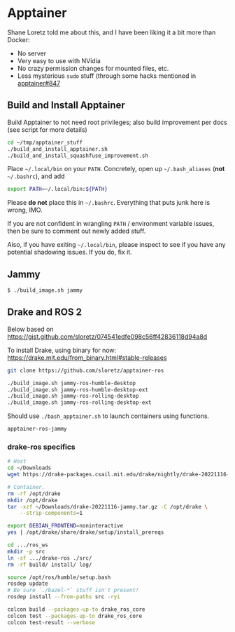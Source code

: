 # Apptainer

Shane Loretz told me about this, and I have been liking it a bit more than
Docker:

- No server
- Very easy to use with NVidia
- No crazy permission changes for mounted files, etc.
- Less mysterious `sudo` stuff (through some hacks mentioned in
  [apptainer#847](https://github.com/apptainer/apptainer/issues/847)

## Build and Install Apptainer

Build Apptainer to not need root privileges; also build improvement per docs
(see script for more details)

```sh
cd ~/tmp/apptainer_stuff
./build_and_install_apptainer.sh
./build_and_install_squashfuse_improvement.sh
```

Place `~/.local/bin` on your `PATH`. Concretely, open up `~/.bash_aliases` (**not** `~/.bashrc`), and add

```sh
export PATH=~/.local/bin:${PATH}
```

Please **do not** place this in `~/.bashrc`. Everything that puts junk here is
wrong, IMO.

If you are not confident in wrangling `PATH` / environment variable issues,
then be sure to comment out newly added stuff.

Also, if you have exiting `~/.local/bin`, please inspect to see if you have any
potential shadowing issues. If you do, fix it.

## Jammy

```sh
$ ./build_image.sh jammy
```

## Drake and ROS 2

Below based on \
https://gist.github.com/sloretz/074541edfe098c56ff42836118d94a8d

To install Drake, using binary for now: \
https://drake.mit.edu/from_binary.html#stable-releases

```sh
git clone https://github.com/sloretz/apptainer-ros

./build_image.sh jammy-ros-humble-desktop
./build_image.sh jammy-ros-humble-desktop-ext
./build_image.sh jammy-ros-rolling-desktop
./build_image.sh jammy-ros-rolling-desktop-ext
```

Should use `./bash_apptainer.sh` to launch containers using functions.

```sh
apptainer-ros-jammy
```

### drake-ros specifics

```sh
# Host
cd ~/Downloads
wget https://drake-packages.csail.mit.edu/drake/nightly/drake-20221116-jammy.tar.gz

# Container.
rm -rf /opt/drake
mkdir /opt/drake
tar -xzf ~/Downloads/drake-20221116-jammy.tar.gz -C /opt/drake \
    --strip-components=1

export DEBIAN_FRONTEND=noninteractive
yes | /opt/drake/share/drake/setup/install_prereqs

cd .../ros_ws
mkdir -p src
ln -sf .../drake-ros ./src/
rm -rf build/ install/ log/

source /opt/ros/humble/setup.bash
rosdep update
# Be sure `./bazel-*` stuff isn't present!
rosdep install --from-paths src -ryi

colcon build --packages-up-to drake_ros_core
colcon test --packages-up-to drake_ros_core
colcon test-result --verbose
```
